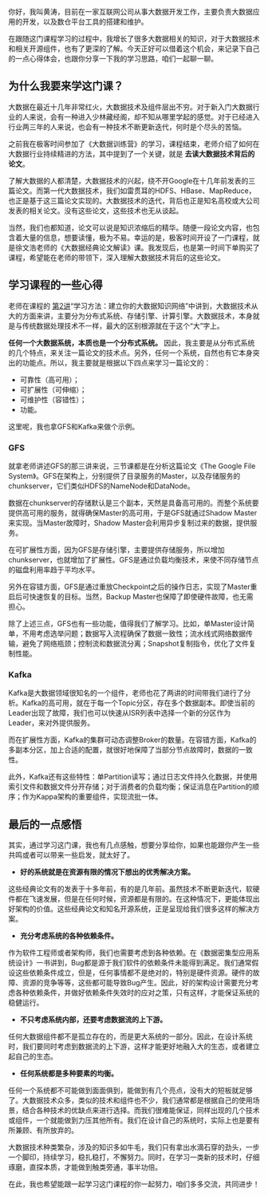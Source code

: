 你好，我叫黄涛，目前在一家互联网公司从事大数据开发工作，主要负责大数据应用的开发，以及数仓平台工具的搭建和维护。

在跟随这门课程学习的过程中，我增长了很多大数据相关的知识，对于大数据技术和相关开源组件，也有了更深的了解。今天正好可以借着这个机会，来记录下自己的一点心得体会，也跟你分享一下我的学习思路，咱们一起聊一聊。

## 为什么我要来学这门课？

大数据在最近十几年非常红火，大数据技术及组件层出不穷。对于新入门大数据行业的人来说，会有一种进入少林藏经阁，却不知从哪里学起的感觉。对于已经进入行业两三年的人来说，也会有一种技术不断更新迭代，何时是个尽头的苦恼。

之前我在极客时间参加了《大数据训练营》的学习，课程结束，老师介绍了如何在大数据行业持续精进的方法，其中提到了一个关键，就是 **去读大数据技术背后的论文**。

了解大数据的人都清楚，大数据技术的兴起，绕不开Google在十几年前发表的三篇论文。而第一代大数据技术，我们如雷贯耳的HDFS、HBase、MapReduce，也正是基于这三篇论文实现的。大数据技术的迭代，背后也正是知名高校或大公司发表的相关论文。没有这些论文，这些技术也无从谈起。

当然，我们也都知道，论文可以说是知识浓缩后的精华。随便一段论文内容，也包含着大量的信息，想要读懂，极为不易。幸运的是，极客时间开设了一门课程，就是徐文浩老师的《大数据经典论文解读》课。我发现后，也是第一时间下单购买了课程，希望能在老师的带领下，深入理解大数据技术背后的这些论文。

## 学习课程的一些心得

老师在课程的 [第2讲](https://time.geekbang.org/column/article/420448)“学习方法：建立你的大数据知识网络”中讲到，大数据技术从大的方面来讲，主要分为分布式系统、存储引擎、计算引擎。大数据技术，本身就是与传统数据处理技术不一样，最大的区别根源就在于这个“大”字上。

**任何一个大数据系统，本质也是一个分布式系统。** 因此，我主要是从分布式系统的几个特点，来关注一篇论文的技术点。另外，任何一个系统，自然也有它本身突出的功能点。所以，我主要就是根据以下四点来学习一篇论文的：

- 可靠性（高可用）；
- 可扩展性（可伸缩）；
- 可维护性（容错性）；
- 功能。

这里呢，我也拿GFS和Kafka来做个示例。

### GFS

就拿老师讲述GFS的那三讲来说，三节课都是在分析这篇论文《The Google File System》。GFS在架构上，分别提供了目录服务的Master，以及存储服务的chunkserver，它们类似HDFS的NameNode和DataNode。

数据在chunkserver的存储默认是三个副本，天然是具备高可用的。而整个系统要提供高可用的服务，就得确保Master的高可用，于是GFS就通过Shadow Master来实现。当Master故障时，Shadow Master会利用异步复制过来的数据，提供服务。

在可扩展性方面，因为GFS是存储引擎，主要提供存储服务，所以增加chunkserver，也就增加了扩展性。GFS是通过负载均衡技术，来使不同存储节点的磁盘利用率趋于平均水平。

另外在容错方面，GFS是通过重放Checkpoint之后的操作日志，实现了Master重启后可快速恢复的目标。当然，Backup Master也保障了即使硬件故障，也无需担心。

除了上述三点，GFS也有一些功能，值得我们了解学习。比如，单Master设计简单，不用考虑选举问题；数据写入流程确保了数据一致性；流水线式网络数据传输，避免了网络瓶颈；控制流和数据流分离；Snapshot复制指令，优化了文件复制性能。

### Kafka

Kafka是大数据领域很知名的一个组件，老师也花了两讲的时间带我们进行了分析。Kafka的高可用，就在于每一个Topic分区，存在多个数据副本。即使当前的Leader出现了故障，我们也可以快速从ISR列表中选择一个新的分区作为Leader，来对外提供服务。

而在扩展性方面，Kafka的集群可动态调整Broker的数量。在容错方面，Kafka的多副本分区，加上合适的配置，就很好地保障了当部分节点故障时，数据的一致性。

此外，Kafka还有这些特性：单Partition读写；通过日志文件持久化数据，并使用索引文件和数据文件分开存储；对于消费者的负载均衡；保证消息在Partition的顺序；作为Kappa架构的重要组件，实现流批一体。

## 最后的一点感悟

其实，通过学习这门课，我也有几点感触，想要分享给你，如果也能跟你产生一些共鸣或者可以带来一些启发，就太好了。

- **好的系统就是在资源有限的情况下想出的优秀解决方案。**

这些经典论文有的发表于十多年前，有的是几年前。虽然技术不断更新迭代，软硬件都在飞速发展，但是在任何时候，资源都是有限的。在这种情况下，更能体现出好架构的价值。这些经典论文和知名开源系统，正是呈现给我们很多这样的解决方案。

- **充分考虑系统的各种依赖条件。**

作为软件工程师或者架构师，我们也需要考虑到各种依赖。在《数据密集型应用系统设计》一书讲到，Bug都是源于我们软件的依赖条件未能得到满足。我们通常假设这些依赖条件成立，但是，任何事情都不是绝对的，特别是硬件资源。硬件的故障、资源的竞争等等，这些都可能导致Bug产生。因此，好的架构设计需要充分考虑各种依赖条件，并做好依赖条件失效时的应对之策，只有这样，才能保证系统的稳健运行。

- **不只考虑系统内部，还要考虑数据流的上下游。**

任何大数据组件都不是孤立存在的，而是更大系统的一部分。因此，在设计系统时，我们要同时考虑到数据流的上下游，这样才能更好地融入大的生态，或者建立起自己的生态。

- **任何系统都是多种要素的均衡。**

任何一个系统都不可能做到面面俱到，能做到有几个亮点，没有大的短板就足够了。大数据技术众多，类似的技术和组件也不少，我们通常都是根据自己的使用场景，结合各种技术的优缺点来进行选择。而我们很难能保证，同样出现的几个技术或组件，一个就能做到力压其他所有。我们在设计自己的系统时，实际上也是要有所兼顾、有所放弃的。

大数据技术种类繁杂，涉及的知识多如牛毛，我们只有拿出水滴石穿的劲头，一步一个脚印，持续学习，稳扎稳打，不懈努力。同时，在学习一类新的技术时，仔细琢磨，直探本质，才能做到触类旁通，事半功倍。

在此，我也希望能跟一起学习这门课程的你一起努力，咱们多多交流，共同进步！